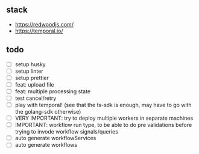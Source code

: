 ## stack
- https://redwoodjs.com/
- https://temporal.io/

## todo
- [ ] setup husky
- [ ] setup linter
- [ ] setup prettier
- [ ] feat: upload file
- [ ] feat: multiple processing state
- [ ] test cancel/retry
- [ ] play with temporal! (see that the ts-sdk is enough, may have to go with the golang-sdk otherwise)
- [ ] VERY IMPORTANT: try to deploy multiple workers in separate machines
- [ ] IMPORTANT: workflow run type, to be able to do pre validations before trying to invode workflow signals/queries
- [ ] auto generate workflowServices
- [ ] auto generate workflows
